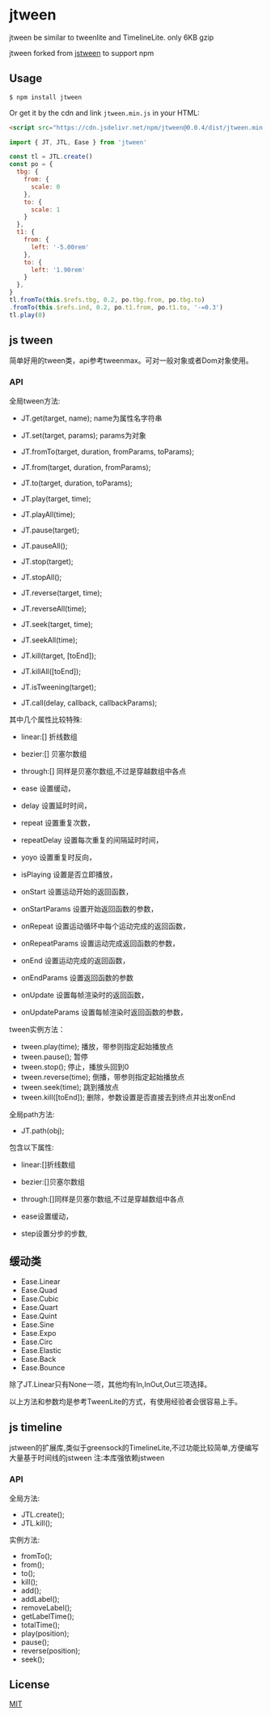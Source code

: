 # jtween
jtween be similar to tweenlite and TimelineLite. only 6KB gzip

jtween forked from [jstween](https://github.com/shrekshrek/jstween) to support npm

## Usage

```bash
$ npm install jtween
```

Or get it by the cdn and link `jtween.min.js` in your HTML:

```html
<script src="https://cdn.jsdelivr.net/npm/jtween@0.0.4/dist/jtween.min.js"></script>
```

```js
import { JT, JTL, Ease } from 'jtween'

const tl = JTL.create()
const po = {
  tbg: {
    from: {
      scale: 0
    },
    to: {
      scale: 1
    }
  },
  t1: {
    from: {
      left: '-5.00rem'
    },
    to: {
      left: '1.90rem'
    }
  },
}
tl.fromTo(this.$refs.tbg, 0.2, po.tbg.from, po.tbg.to)
.fromTo(this.$refs.ind, 0.2, po.t1.from, po.t1.to, '-=0.3')
tl.play(0)
```

## js tween

简单好用的tween类，api参考tweenmax。可对一般对象或者Dom对象使用。

### API
全局tween方法:

- JT.get(target, name); name为属性名字符串
- JT.set(target, params); params为对象

- JT.fromTo(target, duration, fromParams, toParams);
- JT.from(target, duration, fromParams);
- JT.to(target, duration, toParams);

- JT.play(target, time);
- JT.playAll(time);

- JT.pause(target);
- JT.pauseAll();

- JT.stop(target);
- JT.stopAll();

- JT.reverse(target, time);
- JT.reverseAll(time);

- JT.seek(target, time);
- JT.seekAll(time);

- JT.kill(target, [toEnd]);
- JT.killAll([toEnd]);

- JT.isTweening(target);

- JT.call(delay, callback, callbackParams);

其中几个属性比较特殊:
- linear:[] 折线数组
- bezier:[] 贝塞尔数组
- through:[] 同样是贝塞尔数组,不过是穿越数组中各点

- ease 设置缓动，
- delay 设置延时时间，
- repeat 设置重复次数，
- repeatDelay 设置每次重复的间隔延时时间，
- yoyo 设置重复时反向，
- isPlaying 设置是否立即播放，
- onStart 设置运动开始的返回函数，
- onStartParams 设置开始返回函数的参数，
- onRepeat 设置运动循环中每个运动完成的返回函数，
- onRepeatParams 设置运动完成返回函数的参数，
- onEnd 设置运动完成的返回函数，
- onEndParams 设置返回函数的参数
- onUpdate 设置每帧渲染时的返回函数，
- onUpdateParams 设置每帧渲染时返回函数的参数，

tween实例方法：

- tween.play(time); 播放，带参则指定起始播放点
- tween.pause(); 暂停
- tween.stop(); 停止，播放头回到0
- tween.reverse(time); 倒播，带参则指定起始播放点
- tween.seek(time); 跳到播放点
- tween.kill([toEnd]); 删除，参数设置是否直接去到终点并出发onEnd

全局path方法:

- JT.path(obj);

包含以下属性:
- linear:[]折线数组
- bezier:[]贝塞尔数组
- through:[]同样是贝塞尔数组,不过是穿越数组中各点

- ease设置缓动，
- step设置分步的步数,

## 缓动类

- Ease.Linear
- Ease.Quad
- Ease.Cubic
- Ease.Quart
- Ease.Quint
- Ease.Sine
- Ease.Expo
- Ease.Circ
- Ease.Elastic
- Ease.Back
- Ease.Bounce

除了JT.Linear只有None一项，其他均有In,InOut,Out三项选择。

以上方法和参数均是参考TweenLite的方式，有使用经验者会很容易上手。

## js timeline
jstween的扩展库,类似于greensock的TimelineLite,不过功能比较简单,方便编写大量基于时间线的jstween 注:本库强依赖jstween

### API

全局方法:
- JTL.create();
- JTL.kill();

实例方法:
- fromTo();
- from();
- to();
- kill();
- add();
- addLabel();
- removeLabel();
- getLabelTime();
- totalTime();
- play(position);
- pause();
- reverse(position);
- seek();

## License

[MIT](http://opensource.org/licenses/MIT)
